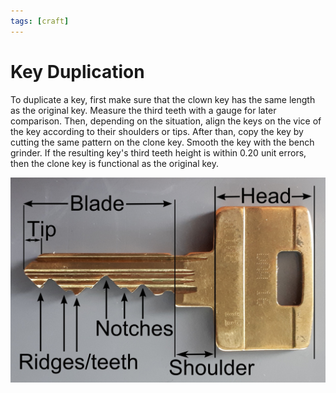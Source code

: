 ```yaml
---
tags: [craft]
---
```


# Key Duplication

To duplicate a key, first make sure that the clown key has the same length as
the original key. Measure the third teeth with a gauge for later comparison.
Then, depending on the situation, align the keys on the vice of the key
according to their shoulders or tips. After than, copy the key by cutting the
same pattern on the clone key. Smooth the key with the bench grinder. If the
resulting key's third teeth height is within 0.20 unit errors, then the clone
key is functional as the original key.

![Key anatomy](./pic/Key_anatomy.jpg)
